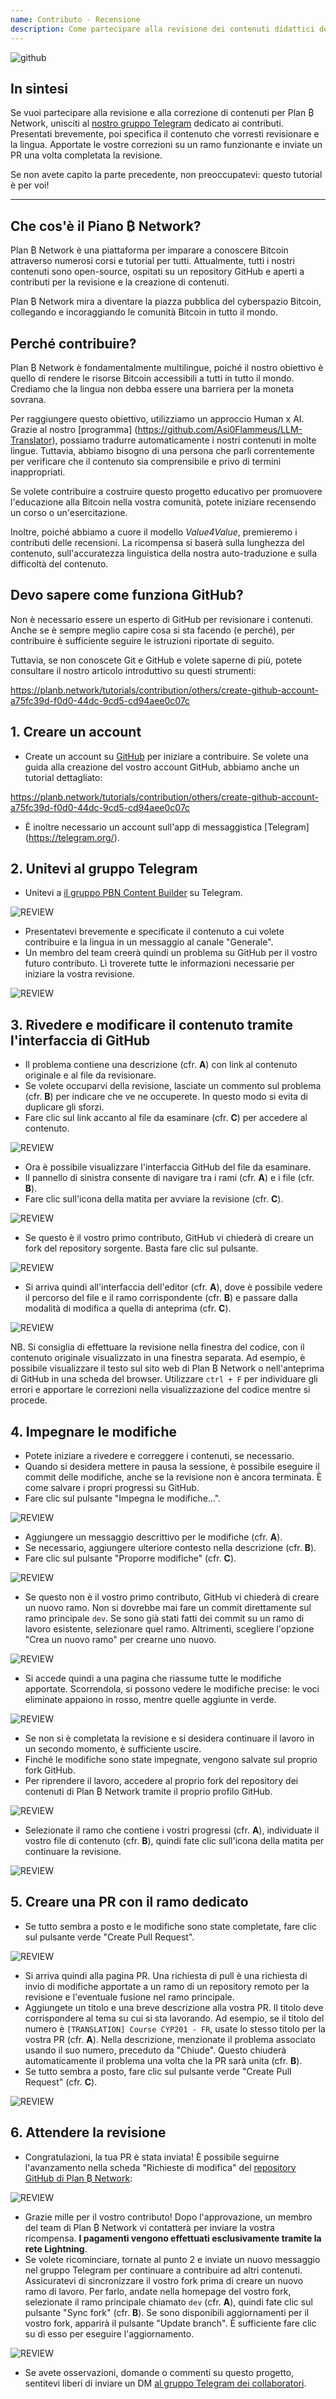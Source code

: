```yaml
---
name: Contributo - Recensione
description: Come partecipare alla revisione dei contenuti didattici della Rete Plan ₿?
---
```

![github](assets/cover.webp)

## In sintesi

Se vuoi partecipare alla revisione e alla correzione di contenuti per Plan ₿ Network, unisciti al [nostro gruppo Telegram](https://t.me/PlanBNetwork_ContentBuilder) dedicato ai contributi. Presentati brevemente, poi specifica il contenuto che vorresti revisionare e la lingua. Apportate le vostre correzioni su un ramo funzionante e inviate un PR una volta completata la revisione.

Se non avete capito la parte precedente, non preoccupatevi: questo tutorial è per voi!

---
## Che cos'è il Piano ₿ Network?

Plan ₿ Network è una piattaforma per imparare a conoscere Bitcoin attraverso numerosi corsi e tutorial per tutti. Attualmente, tutti i nostri contenuti sono open-source, ospitati su un repository GitHub e aperti a contributi per la revisione e la creazione di contenuti.

Plan ₿ Network mira a diventare la piazza pubblica del cyberspazio Bitcoin, collegando e incoraggiando le comunità Bitcoin in tutto il mondo.

## Perché contribuire?

Plan ₿ Network è fondamentalmente multilingue, poiché il nostro obiettivo è quello di rendere le risorse Bitcoin accessibili a tutti in tutto il mondo. Crediamo che la lingua non debba essere una barriera per la moneta sovrana.

Per raggiungere questo obiettivo, utilizziamo un approccio Human x AI. Grazie al nostro [programma] (https://github.com/Asi0Flammeus/LLM-Translator), possiamo tradurre automaticamente i nostri contenuti in molte lingue. Tuttavia, abbiamo bisogno di una persona che parli correntemente per verificare che il contenuto sia comprensibile e privo di termini inappropriati.

Se volete contribuire a costruire questo progetto educativo per promuovere l'educazione alla Bitcoin nella vostra comunità, potete iniziare recensendo un corso o un'esercitazione.

Inoltre, poiché abbiamo a cuore il modello *Value4Value*, premieremo i contributi delle recensioni. La ricompensa si baserà sulla lunghezza del contenuto, sull'accuratezza linguistica della nostra auto-traduzione e sulla difficoltà del contenuto.

## Devo sapere come funziona GitHub?

Non è necessario essere un esperto di GitHub per revisionare i contenuti. Anche se è sempre meglio capire cosa si sta facendo (e perché), per contribuire è sufficiente seguire le istruzioni riportate di seguito.

Tuttavia, se non conoscete Git e GitHub e volete saperne di più, potete consultare il nostro articolo introduttivo su questi strumenti:

https://planb.network/tutorials/contribution/others/create-github-account-a75fc39d-f0d0-44dc-9cd5-cd94aee0c07c

## 1. Creare un account


- Create un account su [GitHub](https://github.com/) per iniziare a contribuire. Se volete una guida alla creazione del vostro account GitHub, abbiamo anche un tutorial dettagliato:

https://planb.network/tutorials/contribution/others/create-github-account-a75fc39d-f0d0-44dc-9cd5-cd94aee0c07c

- È inoltre necessario un account sull'app di messaggistica [Telegram] (https://telegram.org/).

## 2. Unitevi al gruppo Telegram


- Unitevi a [il gruppo PBN Content Builder](https://t.me/PlanBNetwork_ContentBuilder) su Telegram.

![REVIEW](assets/fr/01.webp)


- Presentatevi brevemente e specificate il contenuto a cui volete contribuire e la lingua in un messaggio al canale "Generale".
- Un membro del team creerà quindi un problema su GitHub per il vostro futuro contributo. Lì troverete tutte le informazioni necessarie per iniziare la vostra revisione.

![REVIEW](assets/fr/02.webp)

## 3. Rivedere e modificare il contenuto tramite l'interfaccia di GitHub


- Il problema contiene una descrizione (cfr. **A**) con link al contenuto originale e al file da revisionare.
- Se volete occuparvi della revisione, lasciate un commento sul problema (cfr. **B**) per indicare che ve ne occuperete. In questo modo si evita di duplicare gli sforzi.
- Fare clic sul link accanto al file da esaminare (cfr. **C**) per accedere al contenuto.

![REVIEW](assets/fr/03.webp)


- Ora è possibile visualizzare l'interfaccia GitHub del file da esaminare.
- Il pannello di sinistra consente di navigare tra i rami (cfr. **A**) e i file (cfr. **B**).
- Fare clic sull'icona della matita per avviare la revisione (cfr. **C**).

![REVIEW](assets/fr/04.webp)


- Se questo è il vostro primo contributo, GitHub vi chiederà di creare un fork del repository sorgente. Basta fare clic sul pulsante.

![REVIEW](assets/fr/05.webp)


- Si arriva quindi all'interfaccia dell'editor (cfr. **A**), dove è possibile vedere il percorso del file e il ramo corrispondente (cfr. **B**) e passare dalla modalità di modifica a quella di anteprima (cfr. **C**).

![REVIEW](assets/fr/06.webp)

NB. Si consiglia di effettuare la revisione nella finestra del codice, con il contenuto originale visualizzato in una finestra separata. Ad esempio, è possibile visualizzare il testo sul sito web di Plan ₿ Network o nell'anteprima di GitHub in una scheda del browser. Utilizzare `ctrl + F` per individuare gli errori e apportare le correzioni nella visualizzazione del codice mentre si procede.

## 4. Impegnare le modifiche


- Potete iniziare a rivedere e correggere i contenuti, se necessario.
- Quando si desidera mettere in pausa la sessione, è possibile eseguire il commit delle modifiche, anche se la revisione non è ancora terminata. È come salvare i propri progressi su GitHub.
- Fare clic sul pulsante "Impegna le modifiche...".

![REVIEW](assets/fr/07.webp)


- Aggiungere un messaggio descrittivo per le modifiche (cfr. **A**).
- Se necessario, aggiungere ulteriore contesto nella descrizione (cfr. **B**).
- Fare clic sul pulsante "Proporre modifiche" (cfr. **C**).

![REVIEW](assets/fr/08.webp)


- Se questo non è il vostro primo contributo, GitHub vi chiederà di creare un nuovo ramo. Non si dovrebbe mai fare un commit direttamente sul ramo principale `dev`. Se sono già stati fatti dei commit su un ramo di lavoro esistente, selezionare quel ramo. Altrimenti, scegliere l'opzione "Crea un nuovo ramo" per crearne uno nuovo.

![REVIEW](assets/fr/13.webp)


- Si accede quindi a una pagina che riassume tutte le modifiche apportate. Scorrendola, si possono vedere le modifiche precise: le voci eliminate appaiono in rosso, mentre quelle aggiunte in verde.

![REVIEW](assets/fr/09.webp)


- Se non si è completata la revisione e si desidera continuare il lavoro in un secondo momento, è sufficiente uscire.
- Finché le modifiche sono state impegnate, vengono salvate sul proprio fork GitHub.
- Per riprendere il lavoro, accedere al proprio fork del repository dei contenuti di Plan ₿ Network tramite il proprio profilo GitHub.

![REVIEW](assets/fr/14.webp)


- Selezionate il ramo che contiene i vostri progressi (cfr. **A**), individuate il vostro file di contenuto (cfr. **B**), quindi fate clic sull'icona della matita per continuare la revisione.

![REVIEW](assets/fr/15.webp)

## 5. Creare una PR con il ramo dedicato


- Se tutto sembra a posto e le modifiche sono state completate, fare clic sul pulsante verde "Create Pull Request".

![REVIEW](assets/fr/10.webp)


- Si arriva quindi alla pagina PR. Una richiesta di pull è una richiesta di invio di modifiche apportate a un ramo di un repository remoto per la revisione e l'eventuale fusione nel ramo principale.
- Aggiungete un titolo e una breve descrizione alla vostra PR. Il titolo deve corrispondere al tema su cui si sta lavorando. Ad esempio, se il titolo del numero è `[TRANSLATION] Course CYP201 - FR`, usate lo stesso titolo per la vostra PR (cfr. **A**). Nella descrizione, menzionate il problema associato usando il suo numero, preceduto da "Chiude". Questo chiuderà automaticamente il problema una volta che la PR sarà unita (cfr. **B**).
- Se tutto sembra a posto, fare clic sul pulsante verde "Create Pull Request" (cfr. **C**).

![REVIEW](assets/fr/11.webp)

## 6. Attendere la revisione


- Congratulazioni, la tua PR è stata inviata! È possibile seguirne l'avanzamento nella scheda "Richieste di modifica" del [repository GitHub di Plan ₿ Network](https://github.com/PlanB-Network/bitcoin-educational-content/pulls):

![REVIEW](assets/fr/12.webp)


- Grazie mille per il vostro contributo! Dopo l'approvazione, un membro del team di Plan ₿ Network vi contatterà per inviare la vostra ricompensa. **I pagamenti vengono effettuati esclusivamente tramite la rete Lightning**.
- Se volete ricominciare, tornate al punto 2 e inviate un nuovo messaggio nel gruppo Telegram per continuare a contribuire ad altri contenuti. Assicuratevi di sincronizzare il vostro fork prima di creare un nuovo ramo di lavoro. Per farlo, andate nella homepage del vostro fork, selezionate il ramo principale chiamato `dev` (cfr. **A**), quindi fate clic sul pulsante "Sync fork" (cfr. **B**). Se sono disponibili aggiornamenti per il vostro fork, apparirà il pulsante "Update branch". È sufficiente fare clic su di esso per eseguire l'aggiornamento.

![REVIEW](assets/fr/16.webp)


- Se avete osservazioni, domande o commenti su questo progetto, sentitevi liberi di inviare un DM [al gruppo Telegram dei collaboratori](https://t.me/PlanBNetwork_ContentBuilder).
